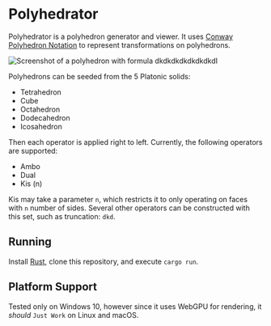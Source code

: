 # Polyhedrator
Polyhedrator is a polyhedron generator and viewer. It uses [Conway Polyhedron Notation](https://en.wikipedia.org/wiki/Conway_polyhedron_notation)
to represent transformations on polyhedrons.

![Screenshot of a polyhedron with formula dkdkdkdkdkdkdkdI](https://ociaw.com/assets/img/polyhedrator-dkdkdkdkdkdkdkdI-375504d281db.png)

Polyhedrons can be seeded from the 5 Platonic solids:
* Tetrahedron
* Cube
* Octahedron
* Dodecahedron
* Icosahedron

Then each operator is applied right to left. Currently, the following operators are supported:
* Ambo
* Dual
* Kis (n)

Kis may take a parameter `n`, which restricts it to only operating on faces with `n` number of sides.
Several other operators can be constructed with this set, such as truncation: `dkd`.

## Running
Install [Rust](https://www.rust-lang.org/), clone this repository, and execute `cargo run`.

## Platform Support
Tested only on Windows 10, however since it uses WebGPU for rendering, it *should* `Just Work` on Linux and macOS.
